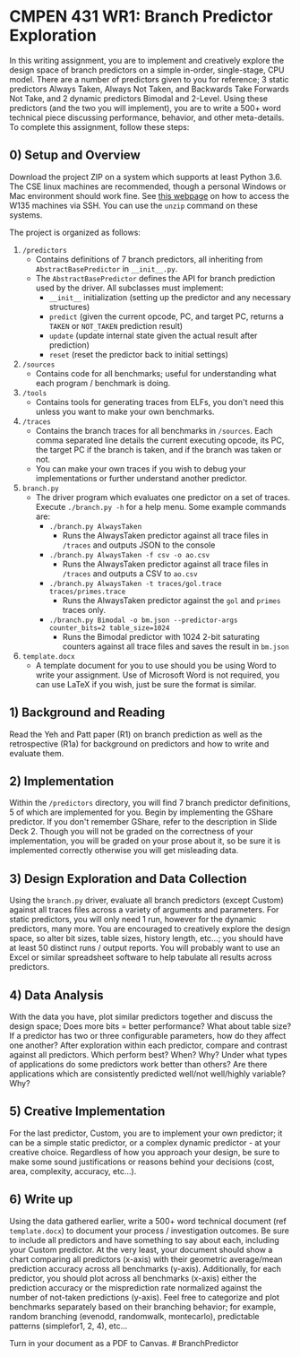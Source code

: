 # CMPEN 431 WR1: Branch Predictor Exploration

In this writing assignment, you are to implement and creatively explore the design space of branch predictors on a 
simple in-order, single-stage, CPU model. There are a number of predictors given to you for reference; 3 static 
predictors Always Taken, Always Not Taken, and Backwards Take Forwards Not Take, and 2 dynamic predictors Bimodal and
2-Level. Using these predictors (and the two you will implement), you are to write a 500+ word technical piece 
discussing performance, behavior, and other meta-details. To complete this assignment, follow these steps:

## 0) Setup and Overview

Download the project ZIP on a system which supports at least Python 3.6. The CSE linux machines are 
recommended, though a personal Windows or Mac environment should work fine. See 
[this webpage](https://www.eecs.psu.edu/cse-student-lab-access/index.aspx) on how to access the W135 machines via SSH. You can use the `unzip` command on these systems.

The project is organized as follows:
1) `/predictors`
   - Contains definitions of 7 branch predictors, all inheriting from `AbstractBasePredictor` in ``__init__.py``.
   - The `AbstractBasePredictor` defines the API for branch prediction used by the driver. All subclasses must implement:
     - `__init__` initialization (setting up the predictor and any necessary structures)
     - `predict` (given the current opcode, PC, and target PC, returns a `TAKEN` or `NOT_TAKEN` prediction result)
     - `update` (update internal state given the actual result after prediction)  
     - `reset` (reset the predictor back to initial settings)
2) `/sources`
   - Contains code for all benchmarks; useful for understanding what each program / benchmark is doing.
3) `/tools`
    - Contains tools for generating traces from ELFs, you don't need this unless you want to make your own benchmarks.
4) `/traces`
   - Contains the branch traces for all benchmarks in `/sources`. Each comma separated line details the current executing opcode, its PC, the target PC if the branch is taken, and if the branch was taken or not.
   - You can make your own traces if you wish to debug your implementations or further understand another predictor.
5) `branch.py`
    - The driver program which evaluates one predictor on a set of traces. Execute `./branch.py -h` for a help menu. Some example commands are:
      - `./branch.py AlwaysTaken` 
        - Runs the AlwaysTaken predictor against all trace files in `/traces` and outputs JSON to the console
      - `./branch.py AlwaysTaken -f csv -o ao.csv` 
        - Runs the AlwaysTaken predictor against all trace files in `/traces` and outputs a CSV to `ao.csv`
      - `./branch.py AlwaysTaken -t traces/gol.trace traces/primes.trace` 
        - Runs the AlwaysTaken predictor against the `gol` and `primes` traces only.
      - `./branch.py Bimodal -o bm.json --predictor-args counter_bits=2 table_size=1024` 
        - Runs the Bimodal predictor with 1024 2-bit saturating counters against all trace files and saves the result in `bm.json`
6) `template.docx`
   - A template document for you to use should you be using Word to write your assignment. Use of Microsoft Word is not required, you can use LaTeX if you wish, just be sure the format is similar. 

## 1) Background and Reading

Read the Yeh and Patt paper (R1) on branch prediction as well as the retrospective (R1a) for background on predictors 
and how to write and evaluate them.

## 2) Implementation

Within the `/predictors` directory, you will find 7 branch predictor definitions, 5 of which are implemented for you.
Begin by implementing the GShare predictor. If you don't remember GShare, refer to the description in Slide 
Deck 2. Though you will not be graded on the correctness of your implementation, you will be graded on your prose about 
it, so be sure it is implemented correctly otherwise you will get misleading data. 

## 3) Design Exploration and Data Collection

Using the `branch.py` driver, evaluate all branch predictors (except Custom) against all traces files across a variety 
of arguments and parameters. For static predictors, you will only need 1 run, however for the dynamic predictors, many 
more. You are encouraged to creatively explore the design space, so alter bit sizes, table sizes, history length, 
etc...; you should have at least 50 distinct runs / output reports. You will probably want to use an Excel or similar 
spreadsheet software to help tabulate all results across predictors.

## 4) Data Analysis

With the data you have, plot similar predictors together and discuss the design space; Does more bits = better 
performance? What about table size? If a predictor has two or three configurable parameters, how do they affect one 
another? After exploration within each predictor, compare and contrast against all predictors. Which perform best? When?
Why? Under what types of applications do some predictors work better than others? Are there applications which are 
consistently predicted well/not well/highly variable? Why?

## 5) Creative Implementation

For the last predictor, Custom, you are to implement your own predictor; it can be a simple static predictor, or a 
complex dynamic predictor - at your creative choice. Regardless of how you approach your design, be sure to make some 
sound justifications or reasons behind your decisions (cost, area, complexity, accuracy, etc...).

## 6) Write up

Using the data gathered earlier, write a 500+ word technical document (ref `template.docx`) to document your process / 
investigation outcomes. Be sure to include all predictors and have something to say about each, including your Custom 
predictor. At the very least, your document should show a chart comparing all predictors (x-axis) with their geometric 
average/mean prediction accuracy across all benchmarks (y-axis). Additionally, for each predictor, you should plot 
across all benchmarks (x-axis) either the prediction accuracy or the misprediction rate normalized against the number 
of not-taken predictions (y-axis). Feel free to categorize and plot benchmarks separately based on their branching 
behavior; for example, random branching (evenodd, randomwalk, montecarlo), predictable patterns (simplefor1, 2, 4), 
etc...

Turn in your document as a PDF to Canvas.
#   B r a n c h P r e d i c t o r  
 